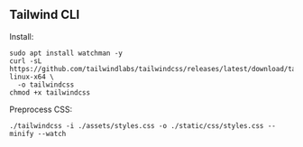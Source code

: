 ## Tailwind CLI

Install:

```shell
sudo apt install watchman -y
curl -sL https://github.com/tailwindlabs/tailwindcss/releases/latest/download/tailwindcss-linux-x64 \
  -o tailwindcss
chmod +x tailwindcss
```

Preprocess CSS:
```shell
./tailwindcss -i ./assets/styles.css -o ./static/css/styles.css --minify --watch
```
